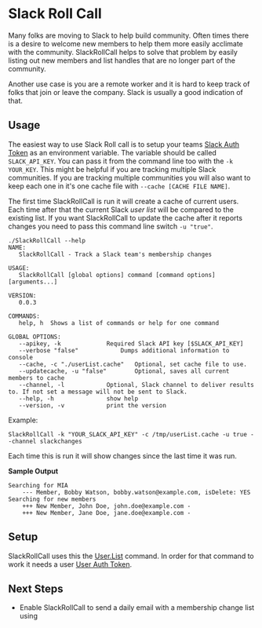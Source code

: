 # Slack Roll Call

Many folks are moving to Slack to help build community. Often times there is a desire to welcome new members to help them more easily acclimate with the community. SlackRollCall helps to solve that problem by easily listing out new members and list handles that are no longer part of the community.

Another use case is you are a remote worker and it is hard to keep track of folks that join or leave the company. Slack is usually a good indication of that.


## Usage

The easiest way to use Slack Roll call is to setup your teams [Slack Auth Token](https://api.slack.com/docs/oauth-test-tokens) as an environment variable. The variable should be called `SLACK_API_KEY`. You can pass it from the command line too with the `-k YOUR_KEY`. This might be helpful if you are tracking multiple Slack communities. If you are tracking multiple communities you will also want to keep each one in it's one cache file with `--cache [CACHE FILE NAME]`.


The first time SlackRollCall is run it will create a cache of current users. Each time after that the current Slack _user list_ will be compared to the existing list. If you want SlackRollCall to update the cache after it reports changes you need to pass this command line switch `-u "true"`.



```
./SlackRollCall --help
NAME:
   SlackRollCall - Track a Slack team's membership changes

USAGE:
   SlackRollCall [global options] command [command options] [arguments...]
   
VERSION:
   0.0.3
   
COMMANDS:
   help, h	Shows a list of commands or help for one command
   
GLOBAL OPTIONS:
   --apikey, -k 			Required Slack API key [$SLACK_API_KEY]
   --verbose "false"			Dumps additional information to console
   --cache, -c "./userList.cache"	Optional, set cache file to use.
   --updatecache, -u "false"		Optional, saves all current members to cache
   --channel, -l 			Optional, Slack channel to deliver results to. If not set a message will not be sent to Slack.
   --help, -h				show help
   --version, -v			print the version
```


Example: 

`SlackRollCall -k "YOUR_SLACK_API_KEY" -c /tmp/userList.cache -u true --channel slackchanges`

Each time this is run it will show changes since the last time it was run.

**Sample Output**

```
Searching for MIA
	--- Member, Bobby Watson, bobby.watson@example.com, isDelete: YES
Searching for new members
	+++ New Member, John Doe, john.doe@example.com - 
	+++ New Member, Jane Doe, jane.doe@example.com - 
```

## Setup

SlackRollCall uses this the [User.List](https://api.slack.com/methods/users.list) command. In order for that command to work it needs a user [User Auth Token](https://api.slack.com/docs/oauth-test-tokens).


## Next Steps

* Enable SlackRollCall to send a daily email with a membership change list using



